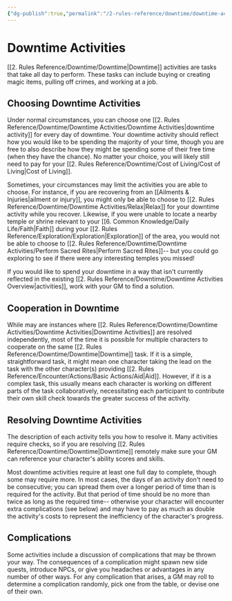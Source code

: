 ```yaml
---
{"dg-publish":true,"permalink":"/2-rules-reference/downtime/downtime-activities/downtime-activities/","noteIcon":""}
---
```


# Downtime Activities

[[2. Rules Reference/Downtime/Downtime\|Downtime]] activities are tasks that take all day to perform. These tasks can include buying or creating magic items, pulling off crimes, and working at a job.

## Choosing Downtime Activities 

Under normal circumstances, you can choose one [[2. Rules Reference/Downtime/Downtime Activities/Downtime Activities\|downtime activity]] for every day of downtime. Your downtime activity should reflect how you would like to be spending the majority of your time, though you are free to also describe how they might be spending some of their free time (when they have the chance). No matter your choice, you will likely still need to pay for your [[2. Rules Reference/Downtime/Cost of Living/Cost of Living\|Cost of Living]]. 

Sometimes, your circumstances may limit the activities you are able to choose. For instance, if you are recovering from an [[Ailments & Injuries\|ailment or injury]], you might only be able to choose to [[2. Rules Reference/Downtime/Downtime Activities/Relax\|Relax]] for your downtime activity while you recover. Likewise, if you were unable to locate a nearby temple or shrine relevant to your [[6. Common Knowledge/Daily Life/Faith\|Faith]] during your [[2. Rules Reference/Exploration/Exploration\|Exploration]] of the area, you would not be able to choose to [[2. Rules Reference/Downtime/Downtime Activities/Perform Sacred Rites\|Perform Sacred Rites]]-- but you could go exploring to see if there were any interesting temples you missed!  

If you would like to spend your downtime in a way that isn't currently reflected in the existing [[2. Rules Reference/Downtime/Downtime Activities Overview\|activities]], work with your GM to find a solution. 

## Cooperation in Downtime

While may are instances where [[2. Rules Reference/Downtime/Downtime Activities/Downtime Activities\|Downtime Activities]] are resolved independently, most of the time it is possible for multiple characters to cooperate on the same [[2. Rules Reference/Downtime/Downtime\|Downtime]] task. If it is a simple, straightforward task, it might mean one character taking the lead on the task with the other character(s) providing [[2. Rules Reference/Encounter/Actions/Basic Actions/Aid\|Aid]]. However, if it is a complex task, this usually means each character is working on different parts of the task collaboratively, necessitating each participant to contribute their own skill check towards the greater success of the activity. 

## Resolving Downtime Activities

The description of each activity tells you how to resolve it. Many activities require checks, so if you are resolving [[2. Rules Reference/Downtime/Downtime\|Downtime]] remotely make sure your GM can reference your character's ability scores and skills.

Most downtime activities require at least one full day to complete, though some may require more. In most cases, the days of an activity don't need to be consecutive; you can spread them over a longer period of time than is required for the activity. But that period of time should be no more than twice as long as the required time-- otherwise your character will encounter extra complications (see below) and may have to pay as much as double the activity's costs to represent the inefficiency of the character's progress.

## Complications

Some activities include a discussion of complications that may be thrown your way. The consequences of a complication might spawn new side quests, introduce NPCs, or give you headaches or advantages in any number of other ways. For any complication that arises, a GM may roll to determine a complication randomly, pick one from the table, or devise one of their own.

